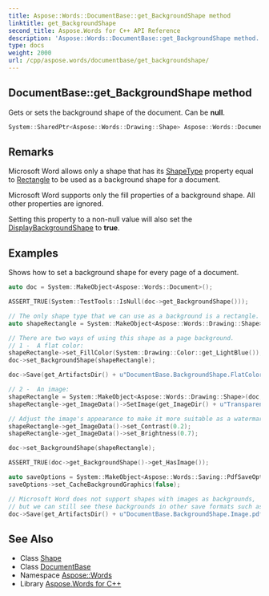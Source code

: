 ```yaml
---
title: Aspose::Words::DocumentBase::get_BackgroundShape method
linktitle: get_BackgroundShape
second_title: Aspose.Words for C++ API Reference
description: 'Aspose::Words::DocumentBase::get_BackgroundShape method. Gets or sets the background shape of the document. Can be null in C++.'
type: docs
weight: 2000
url: /cpp/aspose.words/documentbase/get_backgroundshape/
---
```

## DocumentBase::get_BackgroundShape method


Gets or sets the background shape of the document. Can be **null**.

```cpp
System::SharedPtr<Aspose::Words::Drawing::Shape> Aspose::Words::DocumentBase::get_BackgroundShape() const
```

## Remarks


Microsoft Word allows only a shape that has its [ShapeType](../../../aspose.words.drawing/shapebase/get_shapetype/) property equal to [Rectangle](../../../aspose.words.drawing/shapetype/) to be used as a background shape for a document.

Microsoft Word supports only the fill properties of a background shape. All other properties are ignored.

Setting this property to a non-null value will also set the [DisplayBackgroundShape](../../../aspose.words.settings/viewoptions/get_displaybackgroundshape/) to **true**.

## Examples



Shows how to set a background shape for every page of a document. 
```cpp
auto doc = System::MakeObject<Aspose::Words::Document>();

ASSERT_TRUE(System::TestTools::IsNull(doc->get_BackgroundShape()));

// The only shape type that we can use as a background is a rectangle.
auto shapeRectangle = System::MakeObject<Aspose::Words::Drawing::Shape>(doc, Aspose::Words::Drawing::ShapeType::Rectangle);

// There are two ways of using this shape as a page background.
// 1 -  A flat color:
shapeRectangle->set_FillColor(System::Drawing::Color::get_LightBlue());
doc->set_BackgroundShape(shapeRectangle);

doc->Save(get_ArtifactsDir() + u"DocumentBase.BackgroundShape.FlatColor.docx");

// 2 -  An image:
shapeRectangle = System::MakeObject<Aspose::Words::Drawing::Shape>(doc, Aspose::Words::Drawing::ShapeType::Rectangle);
shapeRectangle->get_ImageData()->SetImage(get_ImageDir() + u"Transparent background logo.png");

// Adjust the image's appearance to make it more suitable as a watermark.
shapeRectangle->get_ImageData()->set_Contrast(0.2);
shapeRectangle->get_ImageData()->set_Brightness(0.7);

doc->set_BackgroundShape(shapeRectangle);

ASSERT_TRUE(doc->get_BackgroundShape()->get_HasImage());

auto saveOptions = System::MakeObject<Aspose::Words::Saving::PdfSaveOptions>();
saveOptions->set_CacheBackgroundGraphics(false);

// Microsoft Word does not support shapes with images as backgrounds,
// but we can still see these backgrounds in other save formats such as .pdf.
doc->Save(get_ArtifactsDir() + u"DocumentBase.BackgroundShape.Image.pdf", saveOptions);
```

## See Also

* Class [Shape](../../../aspose.words.drawing/shape/)
* Class [DocumentBase](../)
* Namespace [Aspose::Words](../../)
* Library [Aspose.Words for C++](../../../)
